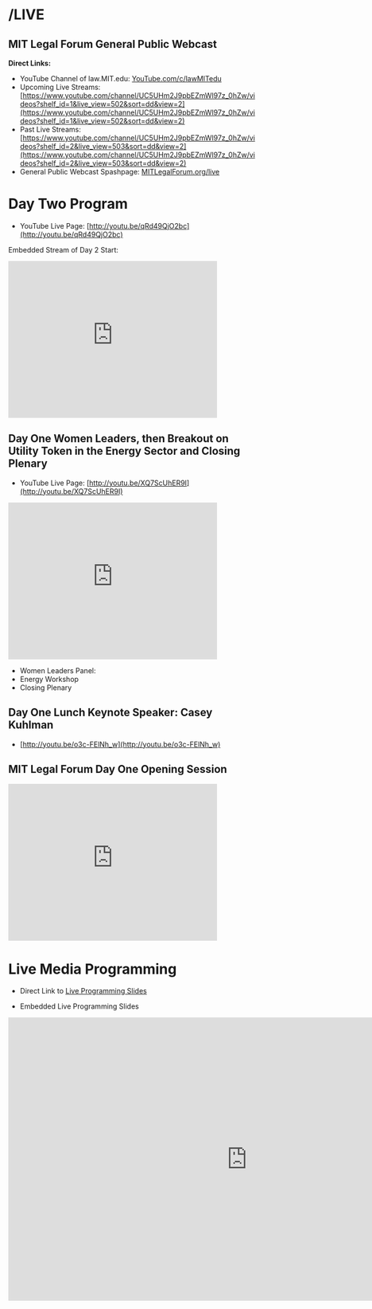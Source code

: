 # /LIVE

## MIT Legal Forum General Public Webcast

**Direct Links:**

* YouTube Channel of law.MIT.edu: [YouTube.com/c/lawMITedu](http://www.youtube.com/c/lawMITedu)
* Upcoming Live Streams: [https://www.youtube.com/channel/UC5UHm2J9pbEZmWl97z_0hZw/videos?shelf_id=1&live_view=502&sort=dd&view=2](https://www.youtube.com/channel/UC5UHm2J9pbEZmWl97z_0hZw/videos?shelf_id=1&live_view=502&sort=dd&view=2)
* Past Live Streams: [https://www.youtube.com/channel/UC5UHm2J9pbEZmWl97z_0hZw/videos?shelf_id=2&live_view=503&sort=dd&view=2](https://www.youtube.com/channel/UC5UHm2J9pbEZmWl97z_0hZw/videos?shelf_id=2&live_view=503&sort=dd&view=2)
* General Public Webcast Spashpage: [MITLegalForum.org/live](http://mitlegalforum.org/live)

# Day Two Program

* YouTube Live Page: [http://youtu.be/qRd49QjO2bc](http://youtu.be/qRd49QjO2bc)

Embedded Stream of Day 2 Start:

<iframe width="420" height="315" src="http://www.youtube.com/embed/qRd49QjO2bc" frameborder="0" allowfullscreen></iframe>

## Day One Women Leaders, then Breakout on Utility Token in the Energy Sector and Closing Plenary

* YouTube Live Page: [http://youtu.be/XQ7ScUhER9I](http://youtu.be/XQ7ScUhER9I)

 <iframe width="420" height="315" src="http://www.youtube.com/embed/XQ7ScUhER9I" frameborder="0" allowfullscreen></iframe>
 
 * Women Leaders Panel: 
 * Energy Workshop
 * Closing Plenary
 

## Day One Lunch Keynote Speaker: Casey Kuhlman
* [http://youtu.be/o3c-FElNh_w](http://youtu.be/o3c-FElNh_w)

## MIT Legal Forum Day One Opening Session

<iframe width="420" height="315" src="http://www.youtube.com/embed/ipMXgkIklnc" frameborder="0" allowfullscreen></iframe>

# Live Media Programming

* Direct Link to [Live Programming Slides](https://docs.google.com/presentation/d/e/2PACX-1vS3eCd6GAVi6VQmvR31S50CjW4vF6oku_61jHP1Y0xaCqdrerptJqLQi3qbvmUMCR6cz-NrOVcamzqe/pub?start=false&loop=false&delayms=3000)

* Embedded Live Programming Slides
<iframe src="https://docs.google.com/presentation/d/e/2PACX-1vS3eCd6GAVi6VQmvR31S50CjW4vF6oku_61jHP1Y0xaCqdrerptJqLQi3qbvmUMCR6cz-NrOVcamzqe/embed?start=false&loop=false&delayms=3000" frameborder="0" width="960" height="569" allowfullscreen="true" mozallowfullscreen="true" webkitallowfullscreen="true"></iframe>
